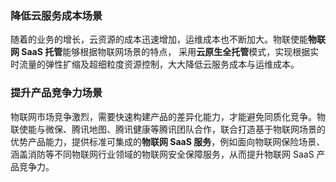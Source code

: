 ### 降低云服务成本场景 


随着的业务的增长，云资源的成本迅速增加，运维成本也不断加大。物联使能**物联网 SaaS 托管**能够根据物联网场景的特点， 采用**云原生全托管**模式，实现根据实时流量的弹性扩缩及超细粒度资源控制，大大降低云服务成本与运维成本。



### 提升产品竞争力场景 


物联网市场竞争激烈，需要快速构建产品的差异化能力，才能避免同质化竞争。物联使能与微保、腾讯地图、腾讯健康等腾讯团队合作，联合打造基于物联网场景的优势产品能力，提供标准可集成的**物联网 SaaS 服务**，例如面向物联网保险场景、涵盖消防等不同物联网行业领域的物联网安全保障服务，从而提升物联网 SaaS 产品竞争力。 





